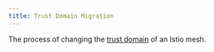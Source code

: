```yaml
---
title: Trust Domain Migration
---
```


The process of changing the [trust domain](/zh/docs/reference/glossary/#trust-domain) of an Istio mesh.
